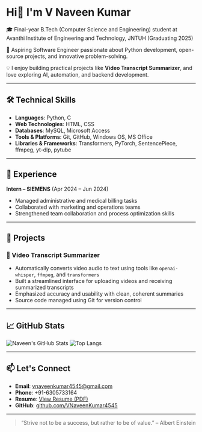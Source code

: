 # Hi👋 I'm V Naveen Kumar

🎓 Final-year B.Tech (Computer Science and Engineering) student at Avanthi Institute of Engineering and Technology, JNTUH (Graduating 2025)

🚀 Aspiring Software Engineer passionate about Python development, open-source projects, and innovative problem-solving.

💡 I enjoy building practical projects like **Video Transcript Summarizer**, and love exploring AI, automation, and backend development.

---

## 🛠️ Technical Skills

- **Languages**: Python, C  
- **Web Technologies**: HTML, CSS  
- **Databases**: MySQL, Microsoft Access  
- **Tools & Platforms**: Git, GitHub, Windows OS, MS Office  
- **Libraries & Frameworks**: Transformers, PyTorch, SentencePiece, ffmpeg, yt-dlp, pytube

---

## 💼 Experience

**Intern – SIEMENS** (Apr 2024 – Jun 2024)  
- Managed administrative and medical billing tasks  
- Collaborated with marketing and operations teams  
- Strengthened team collaboration and process optimization skills

---

## 📌 Projects

### 🎥 Video Transcript Summarizer
- Automatically converts video audio to text using tools like `openai-whisper`, `ffmpeg`, and `transformers`
- Built a streamlined interface for uploading videos and receiving summarized transcripts
- Emphasized accuracy and usability with clean, coherent summaries
- Source code managed using Git for version control

---

## 📈 GitHub Stats

![Naveen's GitHub Stats](https://github-readme-stats.vercel.app/api?username=VNaveenKumar4545&show_icons=true&theme=tokyonight)
![Top Langs](https://github-readme-stats.vercel.app/api/top-langs/?username=VNaveenKumar4545&layout=compact&theme=tokyonight)

---

## 📫 Let's Connect

- **Email**: [vnaveenkumar4545@gmail.com](mailto:vnaveenkumar4545@gmail.com)  
- **Phone**: +91-6305733164  
- **Resume**: [View Resume (PDF)](https://github.com/VNaveenKumar4545/VNaveenKumar4545/blob/main/VNaveenKumarResume.pdf)  
- **GitHub**: [github.com/VNaveenKumar4545](https://github.com/VNaveenKumar4545)

---

> “Strive not to be a success, but rather to be of value.” – Albert Einstein

